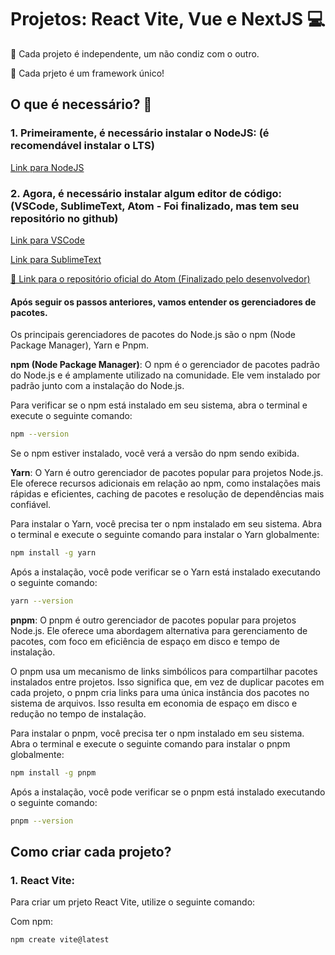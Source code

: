 <h1>Projetos: React Vite, Vue e NextJS 💻</h1>
<p>📌 Cada projeto é independente, um não condiz com o outro.</p>
<p>📌 Cada prjeto é um framework único!</p>

<h2>O que é necessário? 🔧</h2>
<h3>1. Primeiramente, é necessário instalar o NodeJS: (é recomendável instalar o LTS)</h3>

<a href="https://nodejs.org/en">Link para NodeJS</a>

<h3>2. Agora, é necessário instalar algum editor de código: (VSCode, SublimeText, Atom - Foi finalizado, mas tem seu repositório no github)</h3>

<a href="https://code.visualstudio.com/download" target="_blank">Link para VSCode</a>

<a href="https://www.sublimetext.com/" target="_blank">Link para SublimeText</a>

<a href="https://github.com/atom/atom" target="_blank">🔴 Link para o repositório oficial do Atom (Finalizado pelo desenvolvedor)</a>

<h4><strong>Após seguir os passos anteriores, vamos entender os gerenciadores de pacotes.</strong></h4>
<p>
    Os principais gerenciadores de pacotes do Node.js são o npm (Node Package Manager), Yarn e Pnpm.
</p>

<p>
<strong>npm (Node Package Manager)</strong>: O npm é o gerenciador de pacotes padrão do Node.js e é amplamente utilizado na comunidade. Ele vem instalado por padrão junto com a instalação do Node.js.

Para verificar se o npm está instalado em seu sistema, abra o terminal e execute o seguinte comando:
```bash
npm --version
```
Se o npm estiver instalado, você verá a versão do npm sendo exibida.

<strong>Yarn</strong>: O Yarn é outro gerenciador de pacotes popular para projetos Node.js. Ele oferece recursos adicionais em relação ao npm, como instalações mais rápidas e eficientes, caching de pacotes e resolução de dependências mais confiável.

Para instalar o Yarn, você precisa ter o npm instalado em seu sistema. Abra o terminal e execute o seguinte comando para instalar o Yarn globalmente:
```bash
npm install -g yarn
```
Após a instalação, você pode verificar se o Yarn está instalado executando o seguinte comando:
```bash
yarn --version
```

<strong>pnpm</strong>: O pnpm é outro gerenciador de pacotes popular para projetos Node.js. Ele oferece uma abordagem alternativa para gerenciamento de pacotes, com foco em eficiência de espaço em disco e tempo de instalação.

O pnpm usa um mecanismo de links simbólicos para compartilhar pacotes instalados entre projetos. Isso significa que, em vez de duplicar pacotes em cada projeto, o pnpm cria links para uma única instância dos pacotes no sistema de arquivos. Isso resulta em economia de espaço em disco e redução no tempo de instalação.

Para instalar o pnpm, você precisa ter o npm instalado em seu sistema. Abra o terminal e execute o seguinte comando para instalar o pnpm globalmente:

```bash
npm install -g pnpm
```

Após a instalação, você pode verificar se o pnpm está instalado executando o seguinte comando:

```bash
pnpm --version
```
</p>

<h2>Como criar cada projeto?</h2>
    <h3>1. React Vite:</h3>
<div>
<p>
Para criar um prjeto React Vite, utilize o seguinte comando:

Com npm:
```bash
npm create vite@latest
```

</p>
</div>